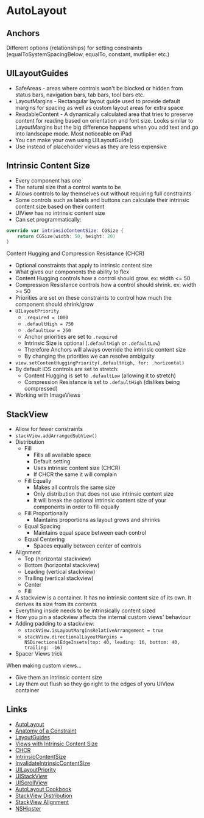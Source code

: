 # AutoLayout

## Anchors



Different options (relationships) for setting constraints (equalToSystemSpacingBelow, equalTo, constant, mutliplier etc.)

## UILayoutGuides

* SafeAreas - areas where controls won't be blocked or hidden from status bars, navigation bars, tab bars, tool bars etc.
* LayoutMargins - Rectangular layout guide used to provide default margins for spacing as well as custom layout areas for extra space
* ReadableContent - A dynamically calculated area that tries to preserve content for reading based on orientation and font size. Looks similar to LayoutMargins but the big difference happens when you add text and go into landscape mode. Most noticeable on iPad
* You can make your own using UILayoutGuide()
* Use instead of placeholder views as they are less expensive

## Intrinsic Content Size

* Every component has one
* The natural size that a control wants to be
* Allows controls to lay themselves out without requiring full constraints
* Some controls such as labels and buttons can calculate their intrinsic content size based on their content
* UIView has no intrinsic content size
* Can set programmatically:

```swift
override var intrinsicContentSize: CGSize {
	return CGSize(width: 50, height: 20)
}
```

Content Hugging and Compression Resistance (CHCR)

* Optional constraints that apply to intrinsic content size
* What gives our components the ability to flex
* Content Hugging controls how a control should grow. ex: width <= 50
* Compression Resistance controls how a control should shrink. ex: width >= 50
* Priorities are set on these constraints to control how much the component should shrink/grow
* `UILayoutPriority`
	* `.required = 1000`
	* `.defaultHigh = 750`
	* `.defaultLow = 250`
	* Anchor priorities are set to `.required`
	* Intrinsic Size is optional (`.defaultHigh` or `.defaultLow`)
	* Therefore Anchors will always override the intrinsic content size
	* By changing the priorities we can resolve ambiguity
* `view.setContentHuggingPriority(.defaultHigh, for: .horizontal)`
* By default iOS controls are set to stretch:
	* Content Hugging is set to `.defaultLow` (allowing it to stretch)
	* Compression Resistance is set to `.defaultHigh` (dislikes being compressed)
* Working with ImageViews

## StackView

* Allow for fewer constraints
* `stackView.addArrangedSubView()`
* Distribution
	* Fill
		* Fills all available space
		* Default setting
		* Uses intrinsic content size (CHCR)
		* If CHCR the same it will complain
	* Fill Equally
		* Makes all controls the same size
		* Only distribution that does not use intrinsic content size
		* It will break the optional intrinsic content size of your components in order to fill equally
	* Fill Proportionally
		* Maintains proportions as layout grows and shrinks
	* Equal Spacing
		* Maintains equal space between each control
	* Equal Centering
		* Spaces equally between center of controls
* Alignment
	* Top (horizontal stackview)
	* Bottom (horizontal stackview)
	* Leading (vertical stackview)
	* Trailing (vertical stackview)
	* Center
	* Fill
* A stackview is a container. It has no intrinsic content size of its own. It derives its size from its contents
* Everything inside needs to be intrinsically content sized
* How you pin a stackview affects the internal custom views' behaviour
* Adding padding to a stackview:
	* `stackView.isLayoutMarginsRelativeArrangement = true`
	* `stackView.directionalLayoutMargins = NSDirectionalEdgeInsets(top: 40, leading: 16, bottom: 40, trailing: -16)`
* Spacer Views trick

When making custom views...

* Give them an intrinsic content size
* Lay them out flush so they go right to the edges of yoru UIView container

## Links

* [AutoLayout](https://developer.apple.com/library/archive/documentation/UserExperience/Conceptual/AutolayoutPG/)
* [Anatomy of a Constraint](https://developer.apple.com/library/archive/documentation/UserExperience/Conceptual/AutolayoutPG/AnatomyofaConstraint.html#//apple_ref/doc/uid/TP40010853-CH9-SW1)
* [LayoutGuides](https://developer.apple.com/documentation/uikit/uilayoutguide)
* [Views with Intrinsic Content Size](https://developer.apple.com/library/archive/documentation/UserExperience/Conceptual/AutolayoutPG/ViewswithIntrinsicContentSize.html)
* [CHCR](https://developer.apple.com/library/archive/documentation/UserExperience/Conceptual/AutolayoutPG/AnatomyofaConstraint.html#//apple_ref/doc/uid/TP40010853-CH9-SW21)
* [IntrinsicContentSize](https://developer.apple.com/documentation/uikit/uiview/1622600-intrinsiccontentsize)
* [InvalidateIntrinsicContentSize](https://developer.apple.com/documentation/uikit/uiview/1622457-invalidateintrinsiccontentsize)
* [UILayoutPriority](https://developer.apple.com/documentation/uikit/uilayoutpriority)
* [UIStackView](https://developer.apple.com/documentation/uikit/uistackview)
* [UIScrollView](https://developer.apple.com/documentation/uikit/uiscrollview)
* [AutoLayout Cookbook](https://developer.apple.com/library/archive/documentation/UserExperience/Conceptual/AutolayoutPG/LayoutUsingStackViews.html#//apple_ref/doc/uid/TP40010853-CH11-SW1)
* [StackView Distribution](https://developer.apple.com/documentation/uikit/uistackview/distribution)
* [StackView Alignment](https://developer.apple.com/documentation/uikit/uistackview/alignment)
* [NSHipster](https://nshipster.com/uistackview/)

